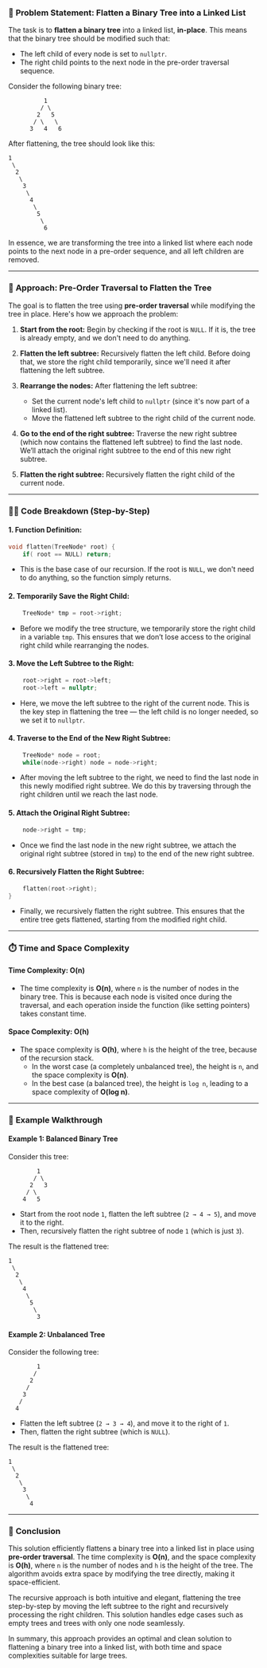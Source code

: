 ### 🌳 **Problem Statement: Flatten a Binary Tree into a Linked List**

The task is to **flatten a binary tree** into a linked list, **in-place**. This means that the binary tree should be modified such that:
- The left child of every node is set to `nullptr`.
- The right child points to the next node in the pre-order traversal sequence.

Consider the following binary tree:

```
          1
         / \
        2   5
       / \   \
      3   4   6
```

After flattening, the tree should look like this:

```
1
 \
  2
   \
    3
     \
      4
       \
        5
         \
          6
```

In essence, we are transforming the tree into a linked list where each node points to the next node in a pre-order sequence, and all left children are removed.

---

### 🚀 **Approach: Pre-Order Traversal to Flatten the Tree**

The goal is to flatten the tree using **pre-order traversal** while modifying the tree in place. Here's how we approach the problem:

1. **Start from the root:** Begin by checking if the root is `NULL`. If it is, the tree is already empty, and we don't need to do anything.

2. **Flatten the left subtree:** Recursively flatten the left child. Before doing that, we store the right child temporarily, since we'll need it after flattening the left subtree.

3. **Rearrange the nodes:** After flattening the left subtree:
   - Set the current node's left child to `nullptr` (since it's now part of a linked list).
   - Move the flattened left subtree to the right child of the current node.

4. **Go to the end of the right subtree:** Traverse the new right subtree (which now contains the flattened left subtree) to find the last node. We’ll attach the original right subtree to the end of this new right subtree.

5. **Flatten the right subtree:** Recursively flatten the right child of the current node.

---

### 🧑‍💻 **Code Breakdown (Step-by-Step)**

#### 1. Function Definition:

```cpp
void flatten(TreeNode* root) {
    if( root == NULL) return;
```

- This is the base case of our recursion. If the root is `NULL`, we don't need to do anything, so the function simply returns.

#### 2. Temporarily Save the Right Child:

```cpp
    TreeNode* tmp = root->right;
```

- Before we modify the tree structure, we temporarily store the right child in a variable `tmp`. This ensures that we don’t lose access to the original right child while rearranging the nodes.

#### 3. Move the Left Subtree to the Right:

```cpp
    root->right = root->left;
    root->left = nullptr;
```

- Here, we move the left subtree to the right of the current node. This is the key step in flattening the tree — the left child is no longer needed, so we set it to `nullptr`.

#### 4. Traverse to the End of the New Right Subtree:

```cpp
    TreeNode* node = root;
    while(node->right) node = node->right;
```

- After moving the left subtree to the right, we need to find the last node in this newly modified right subtree. We do this by traversing through the right children until we reach the last node.

#### 5. Attach the Original Right Subtree:

```cpp
    node->right = tmp;
```

- Once we find the last node in the new right subtree, we attach the original right subtree (stored in `tmp`) to the end of the new right subtree.

#### 6. Recursively Flatten the Right Subtree:

```cpp
    flatten(root->right);
}
```

- Finally, we recursively flatten the right subtree. This ensures that the entire tree gets flattened, starting from the modified right child.

---

### ⏱️ **Time and Space Complexity**

#### **Time Complexity: O(n)**

- The time complexity is **O(n)**, where `n` is the number of nodes in the binary tree. This is because each node is visited once during the traversal, and each operation inside the function (like setting pointers) takes constant time.

#### **Space Complexity: O(h)**

- The space complexity is **O(h)**, where `h` is the height of the tree, because of the recursion stack.
  - In the worst case (a completely unbalanced tree), the height is `n`, and the space complexity is **O(n)**.
  - In the best case (a balanced tree), the height is `log n`, leading to a space complexity of **O(log n)**.

---

### 🌟 **Example Walkthrough**

#### Example 1: Balanced Binary Tree

Consider this tree:

```
        1
       / \
      2   3
     / \
    4   5
```

- Start from the root node `1`, flatten the left subtree (`2 → 4 → 5`), and move it to the right.
- Then, recursively flatten the right subtree of node `1` (which is just `3`).

The result is the flattened tree:

```
1
 \
  2
   \
    4
     \
      5
       \
        3
```

#### Example 2: Unbalanced Tree

Consider the following tree:

```
        1
       /
      2
     /
    3
   /
  4
```

- Flatten the left subtree (`2 → 3 → 4`), and move it to the right of `1`.
- Then, flatten the right subtree (which is `NULL`).

The result is the flattened tree:

```
1
 \
  2
   \
    3
     \
      4
```

---

### 🏁 **Conclusion**

This solution efficiently flattens a binary tree into a linked list in place using **pre-order traversal**. The time complexity is **O(n)**, and the space complexity is **O(h)**, where `n` is the number of nodes and `h` is the height of the tree. The algorithm avoids extra space by modifying the tree directly, making it space-efficient.

The recursive approach is both intuitive and elegant, flattening the tree step-by-step by moving the left subtree to the right and recursively processing the right children. This solution handles edge cases such as empty trees and trees with only one node seamlessly.

In summary, this approach provides an optimal and clean solution to flattening a binary tree into a linked list, with both time and space complexities suitable for large trees.
